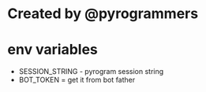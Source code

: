# Created by @pyrogrammers



# env variables
- SESSION_STRING - pyrogram session string 
- BOT_TOKEN = get it from bot father 
